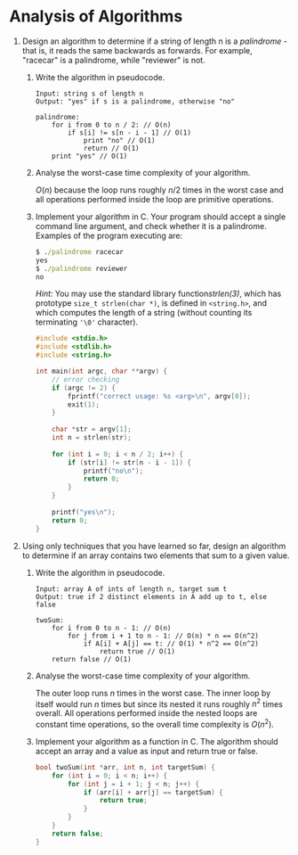 # Analysis of Algorithms

1.  Design an algorithm to determine if a string of length n is a *palindrome* - that is, it reads the same backwards as forwards. For example, "racecar" is a palindrome, while "reviewer" is not.

    1.  Write the algorithm in pseudocode.

        ```pseudocode
        Input: string s of length n
        Output: "yes" if s is a palindrome, otherwise "no"
        
        palindrome:
            for i from 0 to n / 2: // O(n)
                if s[i] != s[n - i - 1] // O(1)
                    print "no" // O(1)
                    return // O(1)
            print "yes" // O(1)
        ```
    
    2.  Analyse the worst-case time complexity of your algorithm.
    
        $O(n)$ because the loop runs roughly $n/2$ times in the worst case and all operations performed inside the loop are primitive operations.
    
    3.  Implement your algorithm in C. Your program should accept a single command line argument, and check whether it is a palindrome. Examples of the program executing are:
    
        ```cmd
        $ ./palindrome racecar
        yes
        $ ./palindrome reviewer
        no
        ```
    
        *Hint:* You may use the standard library function*strlen(3)*, which has prototype `size_t strlen(char *)`, is defined in `<string.h>`, and which computes the length of a string (without counting its terminating `'\0'` character).
    
        ```c
        #include <stdio.h>
        #include <stdlib.h>
        #include <string.h>
        
        int main(int argc, char **argv) {
            // error checking
            if (argc != 2) {
                fprintf("correct usage: %s <arg>\n", argv[0]);
                exit(1);
            }
            
            char *str = argv[1];
            int n = strlen(str);
            
            for (int i = 0; i < n / 2; i++) {
                if (str[i] != str[n - i - 1]) {
                    printf("no\n");
                    return 0;
                }
            }
            
            printf("yes\n");
            return 0;
        }
        ```
    
2.  Using only techniques that you have learned so far, design an algorithm to determine if an array contains two elements that sum to a given value.

    1.  Write the algorithm in pseudocode.
    
        ```pseudocode
        Input: array A of ints of length n, target sum t
        Output: true if 2 distinct elements in A add up to t, else false
        
        twoSum:
            for i from 0 to n - 1: // O(n)
                for j from i + 1 to n - 1: // O(n) * n == O(n^2)
                    if A[i] + A[j] == t: // O(1) * n^2 == O(n^2)
                        return true // O(1)
            return false // O(1)
        ```
    
    2.  Analyse the worst-case time complexity of your algorithm.
    
        The outer loop runs $n$ times in the worst case. The inner loop by itself would run $n$ times but since its nested it runs roughly $n^2$ times overall. All operations performed inside the nested loops are constant time operations, so the overall time complexity is $O(n^2)$.
    
    3.  Implement your algorithm as a function in C. The algorithm should accept an array and a value as input and return true or false.
    
        ```c
        bool twoSum(int *arr, int n, int targetSum) {
            for (int i = 0; i < n; i++) {
                for (int j = i + 1; j < n; j++) {
                    if (arr[i] + arr[j] == targetSum) {
                        return true;
                    }
                } 
            }
            return false;
        }
        ```